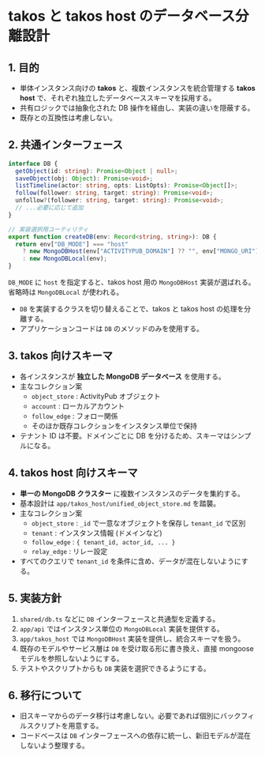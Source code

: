 # takos と takos host のデータベース分離設計

## 1. 目的

- 単体インスタンス向けの **takos** と、複数インスタンスを統合管理する **takos
  host** で、それぞれ独立したデータベーススキーマを採用する。
- 共有ロジックでは抽象化された DB 操作を経由し、実装の違いを隠蔽する。
- 既存との互換性は考慮しない。

## 2. 共通インターフェース

```ts
interface DB {
  getObject(id: string): Promise<Object | null>;
  saveObject(obj: Object): Promise<void>;
  listTimeline(actor: string, opts: ListOpts): Promise<Object[]>;
  follow(follower: string, target: string): Promise<void>;
  unfollow?(follower: string, target: string): Promise<void>;
  // ...必要に応じて追加
}

// 実装選択用ユーティリティ
export function createDB(env: Record<string, string>): DB {
  return env["DB_MODE"] === "host"
    ? new MongoDBHost(env["ACTIVITYPUB_DOMAIN"] ?? "", env["MONGO_URI"] ?? "")
    : new MongoDBLocal(env);
}
```

`DB_MODE` に `host` を指定すると、takos host 用の `MongoDBHost`
実装が選ばれる。省略時は `MongoDBLocal` が使われる。

- `DB` を実装するクラスを切り替えることで、takos と takos host
  の処理を分離する。
- アプリケーションコードは `DB` のメソッドのみを使用する。

## 3. takos 向けスキーマ

- 各インスタンスが **独立した MongoDB データベース** を使用する。
- 主なコレクション案
  - `object_store` : ActivityPub オブジェクト
  - `account` : ローカルアカウント
  - `follow_edge` : フォロー関係
  - そのほか既存コレクションをインスタンス単位で保持
- テナント ID は不要。ドメインごとに DB を分けるため、スキーマはシンプルになる。

## 4. takos host 向けスキーマ

- **単一の MongoDB クラスター** に複数インスタンスのデータを集約する。
- 基本設計は `app/takos_host/unified_object_store.md` を踏襲。
- 主なコレクション案
  - `object_store` : `_id` で一意なオブジェクトを保存し `tenant_id` で区別
  - `tenant` : インスタンス情報 (ドメインなど)
  - `follow_edge` : `{ tenant_id, actor_id, ... }`
  - `relay_edge` : リレー設定
- すべてのクエリで `tenant_id` を条件に含め、データが混在しないようにする。

## 5. 実装方針

1. `shared/db.ts` などに `DB` インターフェースと共通型を定義する。
2. `app/api` ではインスタンス単位の `MongoDBLocal` 実装を提供する。
3. `app/takos_host` では `MongoDBHost` 実装を提供し、統合スキーマを扱う。
4. 既存のモデルやサービス層は `DB` を受け取る形に書き換え、直接 mongoose
   モデルを参照しないようにする。
5. テストやスクリプトからも `DB` 実装を選択できるようにする。

## 6. 移行について

- 旧スキーマからのデータ移行は考慮しない。必要であれば個別にバックフィルスクリプトを用意する。
- コードベースは `DB`
  インターフェースへの依存に統一し、新旧モデルが混在しないよう整理する。
